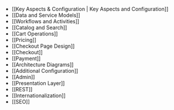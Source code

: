 - [[Key Aspects & Configuration | Key Aspects and Configuration]]
- [[Data and Service Models]]
- [[Workflows and Activities]]
- [[Catalog and Search]]
- [[Cart Operations]]
- [[Pricing]]
- [[Checkout Page Design]]
- [[Checkout]]
- [[Payment]]
- [[Architecture Diagrams]]
- [[Additional Configuration]]
- [[Admin]]
- [[Presentation Layer]]
- [[REST]]
- [[Internationalization]]
- [[SEO]]
